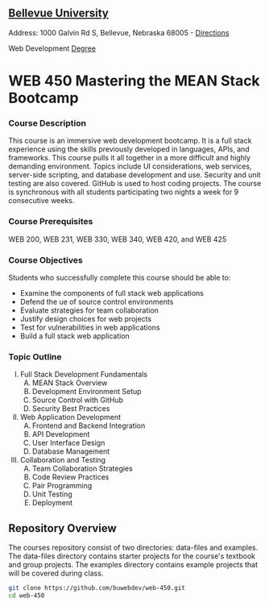 ## [Bellevue University](http://bellevue.edu "Bellevue University is a private, non-profit university located in Bellevue, Nebraska, United States.")

Address: 1000 Galvin Rd S, Bellevue, Nebraska 68005 - [Directions](https://www.google.com/maps/dir/''/Bellevue+University/@41.1509562,-95.9896355,12z/data=!4m8!4m7!1m0!1m5!1m1!1s0x8793886a86ca807f:0x838e857240d175eb!2m2!1d-95.9195956!2d41.1509774 "Google maps")

Web Development [Degree](http://www.bellevue.edu/degrees/bachelor/web-development-bs/ "Designed by developers for developers.")

# WEB 450 Mastering the MEAN Stack Bootcamp

### Course Description
This course is an immersive web development bootcamp.  It is a full stack experience using the skills previously developed in languages, APIs, and frameworks.  This course pulls it all together in a more difficult and highly demanding environment.  Topics include UI considerations, web services, server-side scripting, and database development and use.  Security and unit testing are also covered.  GitHub is used to host coding projects.  The course is synchronous with all students participating two nights a week for 9 consecutive weeks.

### Course Prerequisites
WEB 200, WEB 231, WEB 330, WEB 340, WEB 420, and WEB 425

### Course Objectives
Students who successfully complete this course should be able to: 
- Examine the components of full stack web applications
- Defend the ue of source control environments
- Evaluate strategies for team collaboration
- Justify design choices for web projects
- Test for vulnerabilities in web applications
- Build a full stack web application

### Topic Outline 
<ol type="I">
  <li>
    Full Stack Development Fundamentals
      <ol type="A">
        <li>MEAN Stack Overview</li>
        <li>Development Environment Setup</li>
        <li>Source Control with GitHub</li>
        <li>Security Best Practices</li>
      </ol>
  </li>
  <li>
    Web Application Development
    <ol type="A">
      <li>Frontend and Backend Integration</li>
      <li>API Development</li>
      <li>User Interface Design</li>
      <li>Database Management</li>
    </ol>
  </li>
  <li>
    Collaboration and Testing
    <ol type="A">
      <li>Team Collaboration Strategies</li>
      <li>Code Review Practices</li>
      <li>Pair Programming</li>
      <li>Unit Testing</li>
      <li>Deployment</li>
    </ol>
  </li>
</ol>


## Repository Overview 
The courses repository consist of two directories: data-files and examples. The data-files directory contains starter projects for the course's textbook and group projects. The examples directory contains example projects that will be covered during class.

```bash
git clone https://github.com/buwebdev/web-450.git
cd web-450
```